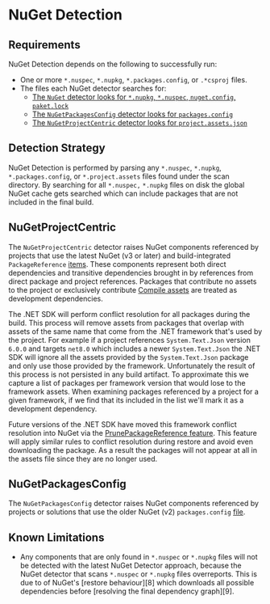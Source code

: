 # NuGet Detection

## Requirements

NuGet Detection depends on the following to successfully run: 

- One or more `*.nuspec`, `*.nupkg`, `*.packages.config`, or `.*csproj` files.
- The files each NuGet detector searches for:  
    - [The `NuGet` detector looks for `*.nupkg`, `*.nuspec`, `nuget.config`, `paket.lock`][1]
    - [The `NuGetPackagesConfig` detector looks for `packages.config`][2]
    - [The `NuGetProjectCentric` detector looks for `project.assets.json`][3]

[1]: https://github.com/microsoft/component-detection/blob/13f3e9f32c94bf6189fbd0bfbdf2e68cc60fccd9/src/Microsoft.ComponentDetection.Detectors/nuget/NuGetComponentDetector.cs#L40
[2]: https://github.com/microsoft/component-detection/blob/13f3e9f32c94bf6189fbd0bfbdf2e68cc60fccd9/src/Microsoft.ComponentDetection.Detectors/nuget/NuGetPackagesConfigDetector.cs#L25
[3]: https://github.com/microsoft/component-detection/blob/13f3e9f32c94bf6189fbd0bfbdf2e68cc60fccd9/src/Microsoft.ComponentDetection.Detectors/nuget/NuGetProjectModelProjectCentricComponentDetector.cs#L205

## Detection Strategy 

NuGet Detection is performed by parsing any `*.nuspec`, `*.nupkg`, `*.packages.config`, or `*.project.assets` files found under the scan directory. By searching for all `*.nuspec,` `*.nupkg` files on disk the global NuGet cache gets searched which can include packages that are not included in the final build.

## NuGetProjectCentric

The `NuGetProjectCentric` detector raises NuGet components referenced by projects that use the latest NuGet (v3 or later) and build-integrated `PackageReference` [items][4].  These components represent both direct dependencies and transitive dependencies brought in by references from direct package and project references.  Packages that contribute no assets to the project or exclusively contribute [Compile assets][5] are treated as development dependencies.

The .NET SDK will perform conflict resolution for all packages during the build.  This process will remove assets from packages that overlap with assets of the same name that come from the .NET framework that's used by the project.  For example if a project references `System.Text.Json` version `6.0.0` and targets `net8.0` which includes a newer `System.Text.Json` the .NET SDK will ignore all the assets provided by the `System.Text.Json` package and only use those provided by the framework.  Unfortunately the result of this process is not persisted in any build artifact.  To approximate this we capture a list of packages per framework version that would lose to the framework assets.  When examining packages referenced by a project for a given framework, if we find that its included in the list we'll mark it as a development dependency.

Future versions of the .NET SDK have moved this framework conflict resolution into NuGet via the [PrunePackageReference feature][6].  This feature will apply similar rules to conflict resolution during restore and avoid even downloading the package.  As a result the packages will not appear at all in the assets file since they are no longer used.

[4]: https://learn.microsoft.com/en-us/nuget/consume-packages/package-references-in-project-files
[5]: https://learn.microsoft.com/en-us/nuget/consume-packages/package-references-in-project-files#controlling-dependency-assets
[6]: https://github.com/NuGet/Home/blob/451c27180d14214bca60483caee57f0dc737b8cf/accepted/2024/prune-package-reference.md

## NuGetPackagesConfig

The `NuGetPackagesConfig` detector raises NuGet components referenced by projects or solutions that use the older NuGet (v2) `packages.config` [file][7].

[7]: https://learn.microsoft.com/en-us/nuget/reference/packages-config

## Known Limitations

- Any components that are only found in `*.nuspec` or `*.nupkg` files will not be detected with the latest NuGet Detector approach, because the NuGet detector that scans `*.nuspec` or `*.nupkg` files overreports. This is due to of NuGet's [restore behaviour][8] which downloads all possible dependencies before [resolving the final dependency graph][9].

[5]: https://learn.microsoft.com/en-us/nuget/consume-packages/package-restore#package-restore-behavior
[6]: https://learn.microsoft.com/en-us/nuget/concepts/dependency-resolution

